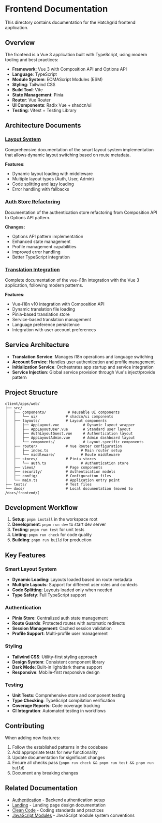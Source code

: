 # Frontend Documentation

This directory contains documentation for the Hatchgrid frontend application.

## Overview

The frontend is a Vue 3 application built with TypeScript, using modern tooling and best practices:

- **Framework**: Vue 3 with Composition API and Options API
- **Language**: TypeScript
- **Module System**: ECMAScript Modules (ESM)
- **Styling**: Tailwind CSS
- **Build Tool**: Vite
- **State Management**: Pinia
- **Router**: Vue Router
- **UI Components**: Radix Vue + shadcn/ui
- **Testing**: Vitest + Testing Library

## Architecture Documents

### [Layout System](layout-system.md)
Comprehensive documentation of the smart layout system implementation that allows dynamic layout switching based on route metadata.

**Features:**
- Dynamic layout loading with middleware
- Multiple layout types (Auth, User, Admin)
- Code splitting and lazy loading
- Error handling with fallbacks

### [Auth Store Refactoring](auth-store.md)
Documentation of the authentication store refactoring from Composition API to Options API pattern.

**Changes:**
- Options API pattern implementation
- Enhanced state management
- Profile management capabilities
- Improved error handling
- Better TypeScript integration

### [Translation Integration](TRANSLATION_INTEGRATION.md)
Complete documentation of the vue-i18n integration with the Vue 3 application, following modern patterns.

**Features:**
- Vue-i18n v10 integration with Composition API
- Dynamic translation file loading
- Pinia-based translation store
- Service-based translation management
- Language preference persistence
- Integration with user account preferences

## Service Architecture

- **Translation Service**: Manages i18n operations and language switching
- **Account Service**: Handles user authentication and profile management
- **Initialization Service**: Orchestrates app startup and service integration
- **Service Injection**: Global service provision through Vue's inject/provide pattern

## Project Structure

```
client/apps/web/
├── src/
│   ├── components/          # Reusable UI components
│   │   └── ui/             # shadcn/ui components
│   ├── layouts/            # Layout components
│   │   ├── AppLayout.vue           # Dynamic layout wrapper
│   │   ├── AppLayoutUser.vue       # Standard user layout
│   │   ├── AuthLayoutGuest.vue     # Authentication layout
│   │   ├── AppLayoutAdmin.vue      # Admin dashboard layout
│   │   └── components/             # Layout-specific components
│   ├── router/             # Vue Router configuration
│   │   ├── index.ts               # Main router setup
│   │   └── middleware/            # Route middleware
│   ├── stores/             # Pinia stores
│   │   └── auth.ts                # Authentication store
│   ├── views/              # Page components
│   ├── security/           # Authentication models
│   ├── config/             # Configuration files
│   └── main.ts             # Application entry point
├── tests/                  # Test files
└── docs/                   # Local documentation (moved to /docs/frontend/)
```

## Development Workflow

1. **Setup**: `pnpm install` in the workspace root
2. **Development**: `pnpm run dev` to start dev server
3. **Testing**: `pnpm run test` for unit tests
4. **Linting**: `pnpm run check` for code quality
5. **Building**: `pnpm run build` for production

## Key Features

### Smart Layout System
- **Dynamic Loading**: Layouts loaded based on route metadata
- **Multiple Layouts**: Support for different user roles and contexts
- **Code Splitting**: Layouts loaded only when needed
- **Type Safety**: Full TypeScript support

### Authentication
- **Pinia Store**: Centralized auth state management
- **Route Guards**: Protected routes with automatic redirects
- **Session Management**: Cached session validation
- **Profile Support**: Multi-profile user management

### Styling
- **Tailwind CSS**: Utility-first styling approach
- **Design System**: Consistent component library
- **Dark Mode**: Built-in light/dark theme support
- **Responsive**: Mobile-first responsive design

### Testing
- **Unit Tests**: Comprehensive store and component testing
- **Type Checking**: TypeScript compilation verification
- **Coverage Reports**: Code coverage tracking
- **CI Integration**: Automated testing in workflows

## Contributing

When adding new features:

1. Follow the established patterns in the codebase
2. Add appropriate tests for new functionality
3. Update documentation for significant changes
4. Ensure all checks pass (`pnpm run check && pnpm run test && pnpm run build`)
5. Document any breaking changes

## Related Documentation

- [Authentication](../authentication/) - Backend authentication setup
- [Landing](../landing/) - Landing page design documentation
- [Clean Code](../clean_code.md) - Coding standards and practices
- [JavaScript Modules](../conventions/javascript-modules.md) - JavaScript module system conventions
